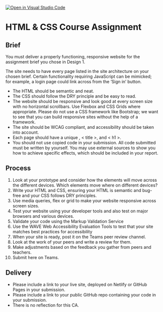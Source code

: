 [![Open in Visual Studio Code](https://classroom.github.com/assets/open-in-vscode-718a45dd9cf7e7f842a935f5ebbe5719a5e09af4491e668f4dbf3b35d5cca122.svg)](https://classroom.github.com/online_ide?assignment_repo_id=12002105&assignment_repo_type=AssignmentRepo)
# HTML & CSS Course Assignment

## Brief

You must deliver a properly functioning, responsive website for the assignment brief you chose in Design 1.

The site needs to have every page listed in the site architecture on your chosen brief. Certain functionality requiring JavaScript can be mimicked; for example, a login page could link across from the ‘Sign in’ button.

- The HTML should be semantic and neat.
- The CSS should follow the DRY principle and be easy to read.
- The website should be responsive and look good at every screen size with no horizontal scrollbars. Use Flexbox and CSS Grids where appropriate. Please do not use a CSS framework like Bootstrap; we want to see that you can build responsive sites without the help of a framework.
- The site should be WCAG compliant, and accessibility should be taken into account.
- Each page should have a unique <meta name="description">, < title >, and < h1 >.
- You should not use copied code in your submission. All code submitted must be written by yourself. You may use external sources to show you how to achieve specific effects, which should be included in your report.

## Process

1. Look at your prototype and consider how the elements will move across the different devices. Which elements move where on different devices?
2. Write your HTML and CSS, ensuring your HTML is semantic and bug-free and your CSS follows DRY principles.
3. Use media queries, flex or grid to make your website responsive across screen sizes.
4. Test your website using your developer tools and also test on major browsers and various devices.
5. Validate your code using the Markup Validation Service
6. Use the WAVE Web Accessibility Evaluation Tools to test that your site matches best practices for accessibility
7. When your site is ready, post it on the Teams peer review channel.
8. Look at the work of your peers and write a review for them.
9. Make adjustments based on the feedback you gather from peers and teachers.
10. Submit here on Teams.

## Delivery

- Please include a link to your live site, deployed on Netlify or GitHub Pages in your submission.
- Please include a link to your public GitHub repo containing your code in your submission.
- There is no reflection for this CA.
